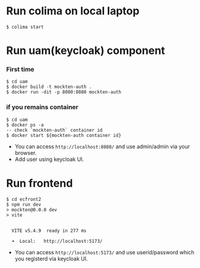 # Run colima on local laptop
```
$ colima start
```

# Run uam(keycloak) component

### First time
```
$ cd uam
$ docker build -t mockten-auth .
$ docker run -dit -p 8080:8080 mockten-auth
```

### if you remains container
```
$ cd uam
$ docker ps -a
-- check `mockten-auth` container id
$ docker start ${mockten-auth container id}
```

- You can access `http://localhost:8080/` and use admin/admin via your browser.
- Add user using keycloak UI.



# Run frontend
```
$ cd ecfront2
$ npm run dev
> mockten@0.0.0 dev
> vite


  VITE v5.4.9  ready in 277 ms

  ➜  Local:   http://localhost:5173/
```

- You can access `http://localhost:5173/` and use userid/password which you registerd via keycloak UI.



